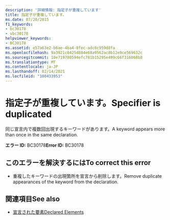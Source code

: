 ```yaml
---
description: '詳細情報: 指定子が重複しています'
title: 指定子が重複しています。
ms.date: 07/20/2015
f1_keywords:
- bc30178
- vbc30178
helpviewer_keywords:
- BC30178
ms.assetid: e57a63e2-b6ae-4ba4-8fec-adc6c959d8fa
ms.openlocfilehash: 9a3921c0425d804e68a9562ac8b12e9ce569632c
ms.sourcegitcommit: 10e719780594efc781b15295e499c66f316068b8
ms.translationtype: MT
ms.contentlocale: ja-JP
ms.lasthandoff: 02/14/2021
ms.locfileid: "100433953"
---
```

# <a name="specifier-is-duplicated"></a><span data-ttu-id="6b0d4-103">指定子が重複しています。</span><span class="sxs-lookup"><span data-stu-id="6b0d4-103">Specifier is duplicated</span></span>

<span data-ttu-id="6b0d4-104">同じ宣言内で複数回出現するキーワードがあります。</span><span class="sxs-lookup"><span data-stu-id="6b0d4-104">A keyword appears more than once in the same declaration.</span></span>  
  
 <span data-ttu-id="6b0d4-105">**エラー ID:** BC30178</span><span class="sxs-lookup"><span data-stu-id="6b0d4-105">**Error ID:** BC30178</span></span>  
  
## <a name="to-correct-this-error"></a><span data-ttu-id="6b0d4-106">このエラーを解決するには</span><span class="sxs-lookup"><span data-stu-id="6b0d4-106">To correct this error</span></span>  
  
- <span data-ttu-id="6b0d4-107">重複したキーワードの出現箇所を宣言から削除します。</span><span class="sxs-lookup"><span data-stu-id="6b0d4-107">Remove duplicate appearances of the keyword from the declaration.</span></span>  
  
## <a name="see-also"></a><span data-ttu-id="6b0d4-108">関連項目</span><span class="sxs-lookup"><span data-stu-id="6b0d4-108">See also</span></span>

- [<span data-ttu-id="6b0d4-109">宣言された要素</span><span class="sxs-lookup"><span data-stu-id="6b0d4-109">Declared Elements</span></span>](../programming-guide/language-features/declared-elements/index.md)
